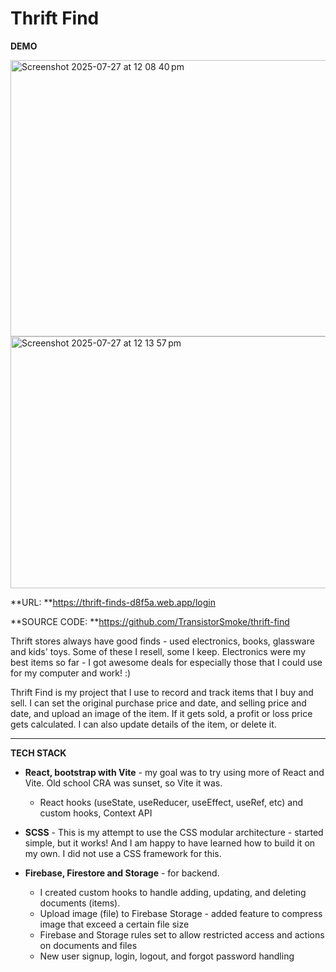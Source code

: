 # Thrift Find

**DEMO**

<img width="1500" height="442" alt="Screenshot 2025-07-27 at 12 08 40 pm" src="https://github.com/user-attachments/assets/8ad1fee8-6583-4bda-b6ad-88f88b6aa61e" />
<img width="1500" height="403" alt="Screenshot 2025-07-27 at 12 13 57 pm" src="https://github.com/user-attachments/assets/8f92a45e-efac-42e0-984d-942fe2aace46" />

**URL:         **https://thrift-finds-d8f5a.web.app/login

**SOURCE CODE: **https://github.com/TransistorSmoke/thrift-find

Thrift stores always have good finds - used electronics, books, glassware and kids' toys. Some of these I resell, some I keep.
Electronics were my best items so far - I got awesome deals for especially those that I could use for my computer and work! :)

Thrift Find is my project that I use to record and track items that I buy and sell. I can set the original purchase price and date, and selling price and date, and upload an image of the item. If it gets sold, a profit or loss price gets calculated. I can also update details of the item, or delete it.

---------------------------------------------------

**TECH STACK**

- **React, bootstrap with Vite** - my goal was to try using more of React and Vite. Old school CRA was sunset, so Vite it was.
  - React hooks (useState, useReducer, useEffect, useRef, etc) and custom hooks, Context API
  
- **SCSS** - This is my attempt to use the CSS modular architecture - started simple, but it works! And I am happy to have learned how to build it on my own. I did not use a CSS framework for this.
  
- **Firebase, Firestore and Storage** - for backend.
  - I created custom hooks to handle adding, updating, and deleting documents (items).
  - Upload image (file) to Firebase Storage - added feature to compress image that exceed a certain file size
  - Firebase and Storage rules set to allow restricted access and actions on documents and files
  - New user signup, login, logout, and forgot password handling








